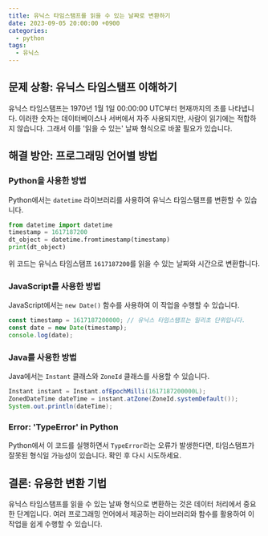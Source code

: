 ```yaml
---
title: 유닉스 타임스탬프를 읽을 수 있는 날짜로 변환하기
date: 2023-09-05 20:00:00 +0900
categories:
  - python
tags:
  - 유닉스
---
```


## 문제 상황: 유닉스 타임스탬프 이해하기

유닉스 타임스탬프는 1970년 1월 1일 00:00:00 UTC부터 현재까지의 초를 나타냅니다. 이러한 숫자는 데이터베이스나 서버에서 자주 사용되지만, 사람이 읽기에는 적합하지 않습니다. 그래서 이를 '읽을 수 있는' 날짜 형식으로 바꿀 필요가 있습니다.

## 해결 방안: 프로그래밍 언어별 방법

### Python을 사용한 방법

Python에서는 `datetime` 라이브러리를 사용하여 유닉스 타임스탬프를 변환할 수 있습니다.

```python
from datetime import datetime
timestamp = 1617187200
dt_object = datetime.fromtimestamp(timestamp)
print(dt_object)
```

위 코드는 유닉스 타임스탬프 `1617187200`를 읽을 수 있는 날짜와 시간으로 변환합니다.

### JavaScript를 사용한 방법

JavaScript에서는 `new Date()` 함수를 사용하여 이 작업을 수행할 수 있습니다.

```javascript
const timestamp = 1617187200000; // 유닉스 타임스탬프는 밀리초 단위입니다.
const date = new Date(timestamp);
console.log(date);
```

### Java를 사용한 방법

Java에서는 `Instant` 클래스와 `ZoneId` 클래스를 사용할 수 있습니다.

```java
Instant instant = Instant.ofEpochMilli(1617187200000L);
ZonedDateTime dateTime = instant.atZone(ZoneId.systemDefault());
System.out.println(dateTime);
```

### Error: 'TypeError' in Python

Python에서 이 코드를 실행하면서 `TypeError`라는 오류가 발생한다면, 타임스탬프가 잘못된 형식일 가능성이 있습니다. 확인 후 다시 시도하세요.

## 결론: 유용한 변환 기법

유닉스 타임스탬프를 읽을 수 있는 날짜 형식으로 변환하는 것은 데이터 처리에서 중요한 단계입니다. 여러 프로그래밍 언어에서 제공하는 라이브러리와 함수를 활용하여 이 작업을 쉽게 수행할 수 있습니다.
